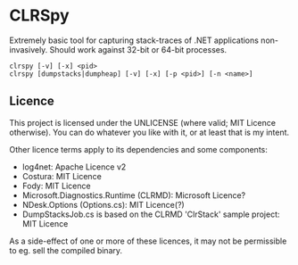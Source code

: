 # CLRSpy 

Extremely basic tool for capturing stack-traces of .NET applications non-invasively. Should work against 32-bit or 64-bit processes.

    clrspy [-v] [-x] <pid>
    clrspy [dumpstacks|dumpheap] [-v] [-x] [-p <pid>] [-n <name>]


## Licence

This project is licensed under the UNLICENSE (where valid; MIT Licence otherwise). You can do whatever you like with it, or at least that is my intent.

Other licence terms apply to its dependencies and some components:
* log4net: Apache Licence v2
* Costura: MIT Licence
* Fody: MIT Licence
* Microsoft.Diagnostics.Runtime (CLRMD): Microsoft Licence?
* NDesk.Options (Options.cs): MIT Licence(?)
* DumpStacksJob.cs is based on the CLRMD 'ClrStack' sample project: MIT Licence

As a side-effect of one or more of these licences, it may not be permissible to eg. sell the compiled binary.
